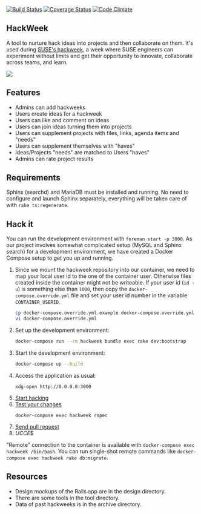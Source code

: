 [![Build Status](https://travis-ci.org/SUSE/hackweek.png?branch=master)](https://travis-ci.org/SUSE/hackweek)
[![Coverage Status](https://img.shields.io/coveralls/SUSE/hackweek.svg)](https://coveralls.io/r/SUSE/hackweek)
[![Code Climate](https://codeclimate.com/github/SUSE/hackweek.png)](https://codeclimate.com/github/SUSE/hackweek)

HackWeek
--------
A tool to nurture hack ideas into projects and then collaborate on them. It's used
during [SUSE's hackweek](https://hackweek.opensuse.org), a week where SUSE engineers can
experiment without limits and get their opportunity to innovate, collaborate across teams,
and learn.

<img src="https://raw.github.com/SUSE/hackweek/master/design/screenshot.png">

## Features
* Admins can add hackweeks
* Users create ideas for a hackweek
* Users can like and comment on ideas
* Users can join ideas turning them into projects
* Users can supplement projects with files, links, agenda items and "needs"
* Users can supplement themselves with "haves"
* Ideas/Projects "needs" are matched to Users "haves"
* Admins can rate project results

## Requirements
Sphinx (searchd) and MariaDB must be installed and running.
No need to configure and launch Sphinx separately, everything will be taken care of with `rake ts:regenerate`.

## Hack it

You can run the development environment with `foreman start -p 3000`.
As our project involves somewhat complicated setup (MySQL and Sphinx search)
for a development environment, we have created a Docker Compose setup to
get you up and running.

1. Since we mount the hackweek repository into our container, we need to map
   your local user id to the one of the container user. Otherwise files created
   inside the container might not be writeable. If your user id (`id -u`) is
   something else than `1000`, then copy the `docker-compose.override.yml` file
   and set your user id number in the variable `CONTAINER_USERID`.
   ```bash
   cp docker-compose.override.yml.example docker-compose.override.yml
   vi docker-compose.override.yml
   ```
1. Set up the development environment:
   ```bash
   docker-compose run --rm hackweek bundle exec rake dev:bootstrap
   ```
1. Start the development environment:
   ```bash
   docker-compose up --build
   ```
1. Access the application as usual:
   ```shell
   xdg-open http://0.0.0.0:3000
   ```
1. [Start hacking](https://railsforzombies.org/)
1. [Test your changes](https://www.relishapp.com/rspec/rspec-core/docs)
   ```shell
   docker-compose exec hackweek rspec
   ```
1. [Send pull request](https://help.github.com/articles/using-pull-requests)
1. $UCCE$$

"Remote" connection to the container is available with `docker-compose exec hackweek /bin/bash`. You
can run single-shot remote commands like `docker-compose exec hackweek rake db:migrate`.

## Resources
* Design mockups of the Rails app are in the design directory.
* There are some tools in the tool directory.
* Data of past hackweeks is in the archive directory.

